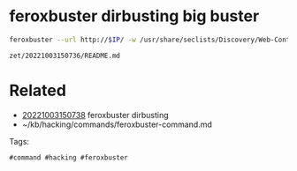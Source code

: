 # feroxbuster dirbusting big buster
```bash
feroxbuster --url http://$IP/ -w /usr/share/seclists/Discovery/Web-Content/directory-list-2.3-big.txt -x php,txt,log
```

` zet/20221003150736/README.md `

# Related

- [20221003150738](/zet/20221003150738/README.md) feroxbuster dirbusting
- ~/kb/hacking/commands/feroxbuster-command.md

Tags:

    #command #hacking #feroxbuster 
